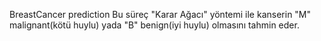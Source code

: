 BreastCancer prediction
Bu süreç "Karar Ağacı" yöntemi ile kanserin "M" malignant(kötü huylu) yada "B"  benign(iyi huylu) olmasını tahmin eder.

